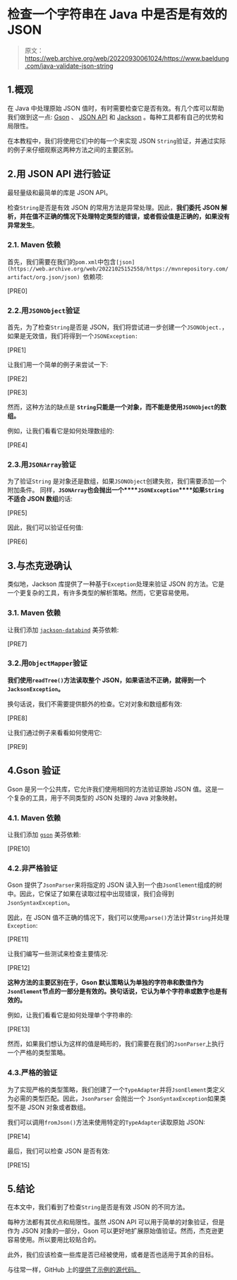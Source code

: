 # 检查一个字符串在 Java 中是否是有效的 JSON

> 原文：<https://web.archive.org/web/20220930061024/https://www.baeldung.com/java-validate-json-string>

## 1.概观

在 Java 中处理原始 JSON 值时，有时需要检查它是否有效。有几个库可以帮助我们做到这一点: [Gson](/web/20221025152558/https://www.baeldung.com/gson-deserialization-guide) 、 [JSON API](/web/20221025152558/https://www.baeldung.com/java-org-json) 和 [Jackson](/web/20221025152558/https://www.baeldung.com/jackson) 。每种工具都有自己的优势和局限性。

在本教程中，我们将使用它们中的每一个来实现 JSON `String`验证，并通过实际的例子来仔细观察这两种方法之间的主要区别。

## 2.用 JSON API 进行验证

最轻量级和最简单的库是 JSON API。

检查`String`是否是有效 JSON 的常用方法是异常处理。因此，**我们委托 JSON 解析，并在值不正确的情况下处理特定类型的错误，或者假设值是正确的，如果没有异常发生**。

### 2.1. **Maven 依赖**

首先，我们需要在我们的`pom.xml`中包含`[json](https://web.archive.org/web/20221025152558/https://mvnrepository.com/artifact/org.json/json) `依赖项:

[PRE0]

### 2.2.**用`JSONObject`验证**

首先，为了检查`String`是否是 JSON，我们将尝试进一步创建一个`JSONObject.`，如果是无效值，我们将得到一个`JSONException:`

[PRE1]

让我们用一个简单的例子来尝试一下:

[PRE2]

[PRE3]

然而，这种方法的缺点是 **`String`只能是一个对象，而不能是使用`JSONObject`的数组。**

例如，让我们看看它是如何处理数组的:

[PRE4]

### 2.3.**用`JSONArray`验证**

为了验证`String` 是对象还是数组，如果`JSONObject`创建失败，我们需要添加一个附加条件。 同样，**`JSONArray`也会抛出一个****`JSONException`****如果`String`不适合 JSON 数组**的话:

[PRE5]

因此，我们可以验证任何值:

[PRE6]

## 3.与杰克逊确认

类似地，Jackson 库提供了一种基于`Exception`处理来验证 JSON 的方法。它是一个更复杂的工具，有许多类型的解析策略。然而，它更容易使用。

### 3.1. **Maven 依赖**

让我们添加 [`jackson-databind`](https://web.archive.org/web/20221025152558/https://mvnrepository.com/artifact/com.fasterxml.jackson.core/jackson-databind) 美芬依赖:

[PRE7]

### 3.2.**用`ObjectMapper`验证**

**我们使用`readTree()`方法读取整个 JSON，如果语法不正确，就得到一个`JacksonException`。**

换句话说，我们不需要提供额外的检查。它对对象和数组都有效:

[PRE8]

让我们通过例子来看看如何使用它:

[PRE9]

## 4.Gson 验证

Gson 是另一个公共库，它允许我们使用相同的方法验证原始 JSON 值。这是一个复杂的工具，用于不同类型的 JSON 处理的 Java 对象映射。

### 4.1. **Maven 依赖**

让我们添加 [`gson`](https://web.archive.org/web/20221025152558/https://mvnrepository.com/artifact/com.google.code.gson/gson) 美芬依赖:

[PRE10]

### 4.2.非严格**验证**

Gson 提供了`JsonParser`来将指定的 JSON 读入到一个由`JsonElement`组成的树中。因此，它保证了如果在读取过程中出现错误，我们会得到`JsonSyntaxException`。

因此，在 JSON 值不正确的情况下，我们可以使用`parse()`方法计算`String`并处理`Exception`:

[PRE11]

让我们编写一些测试来检查主要情况:

[PRE12]

**这种方法的主要区别在于，Gson 默认策略认为单独的字符串和数值作为`JsonElement`节点的一部分是有效的。换句话说，它认为单个字符串或数字也是有效的。**

例如，让我们看看它是如何处理单个字符串的:

[PRE13]

然而，如果我们想认为这样的值是畸形的，我们需要在我们的`JsonParser`上执行一个严格的类型策略。

### 4.3.严格的**验证**

为了实现严格的类型策略，我们创建了一个`TypeAdapter`并将`JsonElement`类定义为必需的类型匹配。因此，`JsonParser` 会抛出一个 `JsonSyntaxException`如果类型不是 JSON 对象或者数组。

我们可以调用`fromJson()`方法来使用特定的`TypeAdapter`读取原始 JSON:

[PRE14]

最后，我们可以检查 JSON 是否有效:

[PRE15]

## 5.结论

在本文中，我们看到了检查`String`是否是有效 JSON 的不同方法。

每种方法都有其优点和局限性。虽然 JSON API 可以用于简单的对象验证，但是作为 JSON 对象的一部分，Gson 可以更好地扩展原始值验证。然而，杰克逊更容易使用。所以要用比较贴合的。

此外，我们应该检查一些库是否已经被使用，或者是否也适用于其余的目标。

与往常一样，GitHub 上的[提供了示例的源代码。](https://web.archive.org/web/20221025152558/https://github.com/eugenp/tutorials/tree/master/json-modules/json-2)
